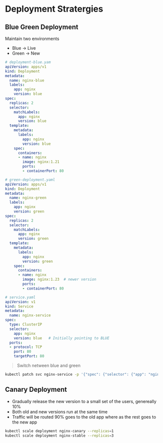 # Deployment Stratergies

## Blue Green Deployment

Maintain two environments
- Blue -> Live
- Green -> New

```yaml
# deployment-blue.yam
apiVersion: apps/v1
kind: Deployment
metadata:
  name: nginx-blue
  labels:
    app: nginx
    version: blue
spec:
  replicas: 2
  selector:
    matchLabels:
      app: nginx
      version: blue
  template:
    metadata:
      labels:
        app: nginx
        version: blue
    spec:
      containers:
      - name: nginx
        image: nginx:1.21
        ports:
        - containerPort: 80
```

```yaml
# green-deployment.yaml
apiVersion: apps/v1
kind: Deployment
metadata:
  name: nginx-green
  labels:
    app: nginx
    version: green
spec:
  replicas: 2
  selector:
    matchLabels:
      app: nginx
      version: green
  template:
    metadata:
      labels:
        app: nginx
        version: green
    spec:
      containers:
      - name: nginx
        image: nginx:1.23  # newer version
        ports:
        - containerPort: 80
```

```yaml
# service.yaml
apiVersion: v1
kind: Service
metadata:
  name: nginx-service
spec:
  type: ClusterIP
  selector:
    app: nginx
    version: blue   # Initially pointing to BLUE
  ports:
  - protocol: TCP
    port: 80
    targetPort: 80
```

> Switch netween blue and green
```bash
kubectl patch svc nginx-service -p '{"spec": {"selector": {"app": "nginx", "version": "green"}}}'
```

## Canary Deployment

- Gradually release the new version to a small set of the users, genereally 10%
- Both old and new versions run at the same time
- Traffic will be routed 90% goes to the old app where as the rest goes to the new app

```bash
kubectl scale deployment nginx-canary --replicas=1
kubectl scale deployment nginx-stable --replicas=3
```